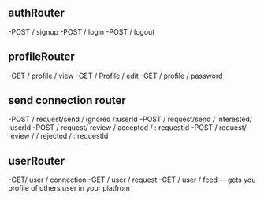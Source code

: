 ## authRouter

-POST / signup
-POST / login
-POST / logout

## profileRouter

-GET / profile / view
-GET / Profile / edit
-GET / profile / password

## send connection router

-POST / request/send / ignored /:userId
-POST / request/send / interested/ :userId
-POST / request/ review / accepted / : requestId
-POST / request/ review / / rejected / : requestId

## userRouter

-GET/ user / connection
-GET / user / request
-GET / user / feed -- gets you profile of others user in your platfrom

